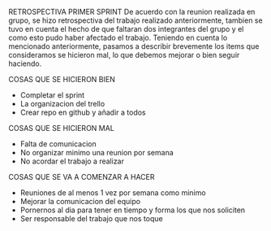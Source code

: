 RETROSPECTIVA PRIMER SPRINT
De acuerdo con la reunion realizada en grupo, se hizo retrospectiva del trabajo realizado anteriormente,
tambien se tuvo en cuenta el hecho de que faltaran dos integrantes del grupo y el como esto pudo haber afectado 
el trabajo. Teniendo en cuenta lo mencionado anteriormente, pasamos a describir brevemente los items que consideramos se hicieron mal, lo que debemos mejorar o bien seguir haciendo. 

COSAS QUE SE HICIERON BIEN
- Completar el sprint
- La organizacion del trello
- Crear repo en github y añadir a todos

COSAS QUE SE HICIERON MAL
- Falta de comunicacion
- No organizar minimo una reunion por semana
- No acordar el trabajo a realizar
  
COSAS QUE SE VA A COMENZAR A HACER
- Reuniones de al menos 1 vez por semana como minimo
- Mejorar la comunicacion del equipo
- Pornernos al dia para tener en tiempo y forma los que nos soliciten
- Ser responsable del trabajo que nos toque
